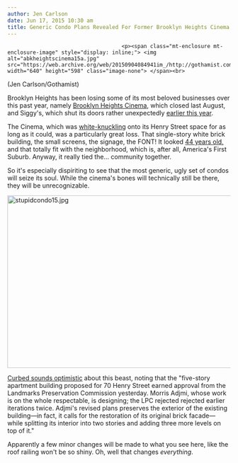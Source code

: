 ```yaml
---
author: Jen Carlson
date: Jun 17, 2015 10:30 am
title: Generic Condo Plans Revealed For Former Brooklyn Heights Cinema Spot
---
```


	
										<p><span class="mt-enclosure mt-enclosure-image" style="display: inline;"> <img alt="abkheightscinema15a.jpg" src="https://web.archive.org/web/20150904084941im_/http://gothamist.com/attachments/arts_jen/abkheightscinema15a.jpg" width="640" height="598" class="image-none"> </span><br>
<span class="photo_caption">(Jen Carlson/Gothamist)</span></p>

<p>Brooklyn Heights has been losing some of its most beloved businesses over this past year, namely <a href="https://web.archive.org/web/20150904084941/http://gothamist.com/2014/08/12/rip_brooklyn_heights_cinema.php">Brooklyn Heights Cinema</a>, which closed last August, and Siggy&apos;s, which shut its doors rather unexpectedly <a href="https://web.archive.org/web/20150904084941/http://gothamist.com/2015/02/05/siggys_say_it_aint_so.php">earlier this year</a>. </p>

<p>The Cinema, which was <a href="https://web.archive.org/web/20150904084941/http://gothamist.com/2014/02/27/save_nycs_oldest_independent_cinema.php">white-knuckling</a> onto its Henry Street space for as long as it could, was a particularly great loss. That single-story white brick building, the small screens, the signage, the FONT! It looked <a href="https://web.archive.org/web/20150904084941/http://gothamist.com/2014/08/12/rip_brooklyn_heights_cinema.php">44 years old,</a> and that totally fit with the neighborhood, which is, after all, America&apos;s First Suburb. Anyway, it really tied the... community together.</p>

<p>So it&apos;s especially dispiriting to see that the most generic, ugly set of condos will seize its soul. While the cinema&apos;s bones will technically still be there, they will be unrecognizable.</p>

<p><span class="mt-enclosure mt-enclosure-image" style="display: inline;"> <img alt="stupidcondo15.jpg" src="https://web.archive.org/web/20150904084941im_/http://gothamist.com/attachments/arts_jen/stupidcondo15.jpg" width="640" height="390" class="image-none"> </span></p>

<p><a href="https://web.archive.org/web/20150904084941/http://ny.curbed.com/archives/2015/06/17/finally_meet_the_condos_replacing_brooklyn_heights_cinema.php">Curbed sounds optimistic</a> about this beast, noting that the &quot;five-story apartment building proposed for 70 Henry Street earned approval from the Landmarks Preservation Commission yesterday. Morris Adjmi, whose work is on the whole respectable, is designing; the LPC rejected rejected earlier iterations twice. Adjmi&apos;s revised plans preserves the exterior of the existing building&#x2014;in fact, it calls for the restoration of its original brick facade&#x2014;while splitting its interior into two stories and adding three more levels on top of it.&quot; </p>

<p>Apparently a few minor changes will be made to what you see here, like the roof railing won&apos;t be so shiny. Oh, well that changes <em>everything</em>.</p>					
										
									
				